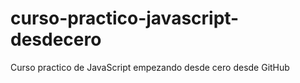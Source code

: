 # curso-practico-javascript-desdecero
Curso practico de JavaScript empezando desde cero desde GitHub
